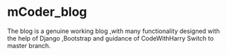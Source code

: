 # mCoder_blog
The blog is a genuine working blog ,with many functionality designed with the help of Django ,Bootstrap and guidance of CodeWithHarry
Switch to master branch.
